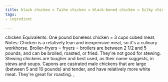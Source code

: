 ```yaml
---
title: black chicken = Taihe chicken = black-boned chicken = Silky chicken
tags:
- ingredient

---
```

chicken Equivalents: One pound boneless chicken = 3 cups cubed meat. Notes: Chicken is a relatively lean and inexpensive meat, so it's a culinary workhorse. Broiler-fryers = fryers = broilers are between 2 1/2 and 5 pounds, and can be broiled, roasted, or fried. They're not good for stewing. Stewing chickens are tougher and best used, as their name suggests, in stews and soups. Capons are castrated male chickens that are large (between 5 and 10 pounds) and tender, and have relatively more white meat. They're great for roasting. ,
